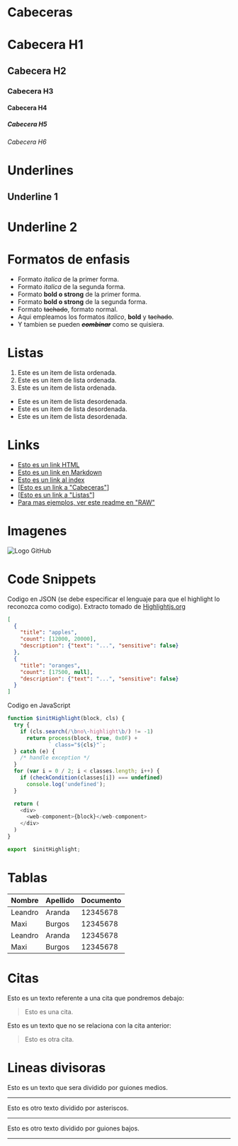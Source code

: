 # Cabeceras
# Cabecera H1
## Cabecera H2
### Cabecera H3
#### Cabecera H4
##### Cabecera H5
###### Cabecera H6

# Underlines
Underline 1
-----------

Underline 2
===========

# Formatos de enfasis
- Formato *italica* de la primer forma.
- Formato _italica_ de la segunda forma.
- Formato **bold o strong** de la primer forma.
- Formato __bold o strong__ de la segunda forma.
- Formato ~~tachado~~, formato normal.
- Aqui empleamos los formatos *italico*, **bold** y ~~tachado~~.
- Y tambien se pueden *__~~combinar~~__* como se quisiera.

# Listas
1. Este es un item de lista ordenada.
2. Este es un item de lista ordenada.
3. Este es un item de lista ordenada.
- Este es un item de lista desordenada.
- Este es un item de lista desordenada.
- Este es un item de lista desordenada.

# Links
- <a href="http://google.com">Esto es un link HTML</a>
- [Esto es un link en Markdown](http://google.com)
- [Esto es un link al index](index.html)
- [[Esto es un link a "Cabeceras"](#cabeceras)]
- [[Esto es un link a "Listas"](#listas)]
- [Para mas ejemplos, ver este readme en "RAW"](https://github.com/maxwellnewage/javascript_ejercicios/blob/master/README.md#general)

# Imagenes
![Logo GitHub](https://i.pinimg.com/originals/9e/2f/3c/9e2f3c8282f7e7eabf0612872880cc4d.png)

# Code Snippets
Codigo en JSON (se debe especificar el lenguaje para que el highlight lo reconozca como codigo). Extracto tomado de [Highlightjs.org](https://highlightjs.org/static/demo/)
```JSON
[
  {
    "title": "apples",
    "count": [12000, 20000],
    "description": {"text": "...", "sensitive": false}
  },
  {
    "title": "oranges",
    "count": [17500, null],
    "description": {"text": "...", "sensitive": false}
  }
]
```

Codigo en JavaScript
```javascript
function $initHighlight(block, cls) {
  try {
    if (cls.search(/\bno\-highlight\b/) != -1)
      return process(block, true, 0x0F) +
             ` class="${cls}"`;
  } catch (e) {
    /* handle exception */
  }
  for (var i = 0 / 2; i < classes.length; i++) {
    if (checkCondition(classes[i]) === undefined)
      console.log('undefined');
  }

  return (
    <div>
      <web-component>{block}</web-component>
    </div>
  )
}

export  $initHighlight;
```

# Tablas
| Nombre | Apellido | Documento |
| ------ | -------- | --------- |
| Leandro | Aranda | 12345678 |
| Maxi | Burgos | 12345678 |
| Leandro | Aranda | 12345678 |
| Maxi | Burgos | 12345678 |

# Citas
Esto es un texto referente a una cita que pondremos debajo:
> Esto es una cita.

Esto es un texto que no se relaciona con la cita anterior:
> Esto es otra cita.

# Lineas divisoras
Esto es un texto que sera dividido por guiones medios.

---
Esto es otro texto dividido por asteriscos.

***
Esto es otro texto dividido por guiones bajos.

___